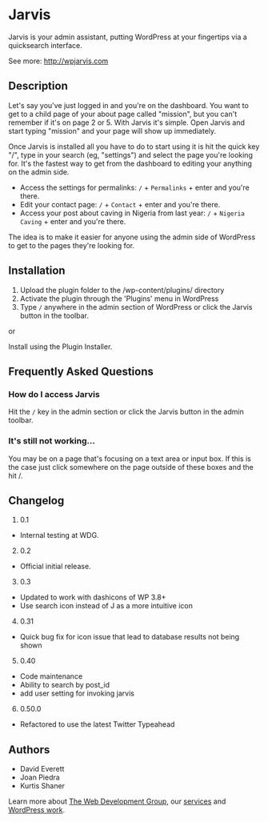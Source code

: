 # Jarvis

Jarvis is your admin assistant, putting WordPress at your fingertips via a quicksearch interface.

See more: http://wpjarvis.com

## Description

Let's say you've just logged in and you're on the dashboard. You want to get to a child page of your about page called "mission", but you can't remember if it's on page 2 or 5. With Jarvis it's simple. Open Jarvis and start typing "mission" and your page will show up immediately.

Once Jarvis is installed all you have to do to start using it is hit the quick key "/", type in your search (eg, "settings") and select the page you're looking for. It's the fastest way to get from the dashboard to editing your anything on the admin side.

* Access the settings for permalinks: `/` + `Permalinks` + enter and you're there.
* Edit your contact page: `/` + `Contact` + enter and you're there.
* Access your post about caving in Nigeria from last year: `/` + `Nigeria Caving` + enter and you're there.

The idea is to make it easier for anyone using the admin side of WordPress to get to the pages they're looking for.

## Installation

1. Upload the plugin folder to the /wp-content/plugins/ directory
2. Activate the plugin through the 'Plugins' menu in WordPress
3. Type `/` anywhere in the admin section of WordPress or click the Jarvis button in the toolbar.

or

Install using the Plugin Installer.

## Frequently Asked Questions

### How do I access Jarvis

Hit the `/` key in the admin section or click the Jarvis button in the admin toolbar.

### It's still not working...

You may be on a page that's focusing on a text area or input box. If this is the case just click somewhere on the page outside of these boxes and the hit /.

## Changelog

1. 0.1
  * Internal testing at WDG.
2. 0.2
  * Official initial release.
3. 0.3
  * Updated to work with dashicons of WP 3.8+
  * Use search icon instead of J as a more intuitive icon
4. 0.31
  * Quick bug fix for icon issue that lead to database results not being shown
5. 0.40
  * Code maintenance
  * Ability to search by post_id
  * add user setting for invoking jarvis
6. 0.50.0
  * Refactored to use the latest Twitter Typeahead


## Authors

* David Everett
* Joan Piedra
* Kurtis Shaner

Learn more about [The Web Development Group](http://www.webdevelopmentgroup.com), our [services](www.webdevelopmentgroup.com/services/) and [WordPress work](http://www.webdevelopmentgroup.com/work/).

